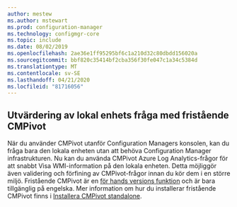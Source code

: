 ```yaml
---
author: mestew
ms.author: mstewart
ms.prod: configuration-manager
ms.technology: configmgr-core
ms.topic: include
ms.date: 08/02/2019
ms.openlocfilehash: 2ae36e1ff95295bf6c1a210d32c80dbdd156020a
ms.sourcegitcommit: bbf820c35414bf2cba356f30fe047c1a34c5384d
ms.translationtype: MT
ms.contentlocale: sv-SE
ms.lasthandoff: 04/21/2020
ms.locfileid: "81716056"
---
```

## <a name="local-device-query-evaluation-using-cmpivot-standalone"></a>Utvärdering av lokal enhets fråga med fristående CMPivot
<!--3197353-->
När du använder CMPivot utanför Configuration Managers konsolen, kan du fråga bara den lokala enheten utan att behöva Configuration Manager infrastrukturen. Nu kan du använda CMPivot Azure Log Analytics-frågor för att snabbt Visa WMI-information på den lokala enheten. Detta möjliggör även validering och förfining av CMPivot-frågor innan du kör dem i en större miljö. Fristående CMPivot är en [för hands versions funktion](../../../../servers/manage/pre-release-features.md#bkmk_table) och är bara tillgänglig på engelska. Mer information om hur du installerar fristående CMPivot finns i [Installera CMPivot standalone](../../../../servers/manage/cmpivot.md#install-cmpivot-standalone).
